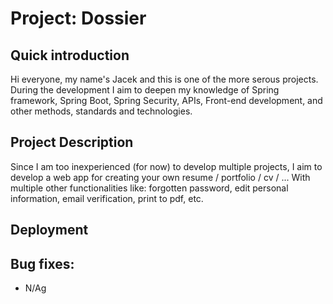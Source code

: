 # Project: Dossier
## Quick introduction
Hi  everyone, my name's Jacek and this is one of the more serous projects. During the development I aim to deepen my knowledge of Spring framework, Spring Boot, Spring Security, APIs, Front-end development, and other methods, standards and technologies.
## Project Description
Since I am too inexperienced (for now) to develop multiple projects, I aim to develop a web app for creating your own resume / portfolio / cv / ...
With multiple other functionalities like: forgotten password, edit personal information, email verification, print to pdf, etc.
## Deployment

## Bug fixes:
- N/Ag
